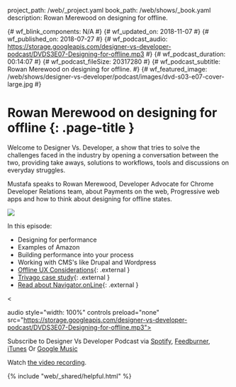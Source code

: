 project_path: /web/_project.yaml book_path: /web/shows/_book.yaml description: Rowan Merewood on designing for offline.

{# wf_blink_components: N/A #} {# wf_updated_on: 2018-11-07 #} {# wf_published_on: 2018-07-27 #} {# wf_podcast_audio: https://storage.googleapis.com/designer-vs-developer-podcast/DVDS3E07-Designing-for-offline.mp3 #} {# wf_podcast_duration: 00:14:07 #} {# wf_podcast_fileSize: 20317280 #} {# wf_podcast_subtitle: Rowan Merewood on designing for offline. #} {# wf_featured_image: /web/shows/designer-vs-developer/podcast/images/dvd-s03-e07-cover-large.jpg #}

# Rowan Merewood on designing for offline {: .page-title }

Welcome to Designer Vs. Developer, a show that tries to solve the challenges faced in the industry by opening a conversation between the two, providing take aways, solutions to workflows, tools and discussions on everyday struggles.

Mustafa speaks to Rowan Merewood, Developer Advocate for Chrome Developer Relations team, about Payments on the web, Progressive web apps and how to think about designing for offline states.

<img class="attempt-right"
  src="/web/shows/designer-vs-developer/podcast/images/dvd-s03-e07-cover.jpg" />

In this episode:

* Designing for performance
* Examples of Amazon
* Building performance into your process
* Working with CMS's like Drupal and Wordpress
* [Offline UX Considerations](http://bit.ly/2LvNkl2){: .external }
* [Trivago case study](http://bit.ly/2K5I8is){: .external }
* [Read about Navigator.onLine](https://mzl.la/2vaRjsm){: .external }

<

audio style="width: 100%" controls preload="none" src="https://storage.googleapis.com/designer-vs-developer-podcast/DVDS3E07-Designing-for-offline.mp3">

Subscribe to Designer Vs Developer Podcast via
<a href="http://bit.ly/mustafaOnSpotify">Spotify</a>,
<a href="https://goo.gl/USHXv8">Feedburner</a>,
<a href="https://goo.gl/1E9U0G">iTunes</a> Or
<a href="https://goo.gl/qCBlST">Google Music</a>

Watch [ the video recording](https://www.youtube.com/playlist?list=PLNYkxOF6rcIC60856GnLEV5GQXMxc9ByJ).

{% include "web/_shared/helpful.html" %}